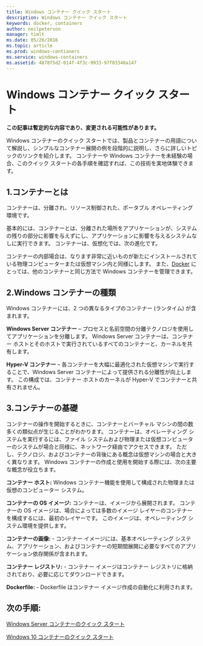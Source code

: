 ```yaml
---
title: Windows コンテナー クイック スタート
description: Windows コンテナー クイック スタート
keywords: docker, containers
author: neilpeterson
manager: timlt
ms.date: 05/26/2016
ms.topic: article
ms.prod: windows-contianers
ms.service: windows-containers
ms.assetid: 4878f5d2-014f-4f3c-9933-97f03348a147
---
```


# Windows コンテナー クイック スタート

**この記事は暫定的な内容であり、変更される可能性があります。** 

Windows コンテナーのクイック スタートでは、製品とコンテナーの用語について解説し、シンプルなコンテナー展開の例を段階的に説明し、さらに詳しいトピックのリンクを紹介します。 コンテナーや Windows コンテナーを未経験の場合、このクイック スタートの各手順を確認すれば、この技術を実地体験できます。

## 1.コンテナーとは

コンテナーは、分離され、リソース制御された、ポータブル オペレーティング環境です。

基本的には、コンテナーとは、分離された場所をアプリケーションが、システムの残りの部分に影響を与えずにし、アプリケーションに影響を与えるシステムなしに実行できます。 コンテナーは、仮想化では、次の進化です。

コンテナーの内部場合は、なります非常に近いものが新たにインストールされている物理コンピューターまたは仮想マシン内と同様にします。 また、[Docker](https://www.docker.com/) にとっては、他のコンテナーと同じ方法で Windows コンテナーを管理できます。

## 2.Windows コンテナーの種類

Windows コンテナーには、2 つの異なるタイプのコンテナー (ランタイム) が含まれます。

**Windows Server コンテナー** – プロセスと名前空間の分離テクノロジを使用してアプリケーションを分離します。 Windows Server コンテナーは、コンテナー ホストとそのホストで実行されているすべてのコンテナーと、カーネルを共有します。

**Hyper-V コンテナー** – 各コンテナーを大幅に最適化された仮想マシンで実行することで、Windows Server コンテナーによって提供される分離性が向上します。 この構成では、コンテナー ホストのカーネルが Hyper-V でコンテナーと共有されません。

## 3.コンテナーの基礎

コンテナーの操作を開始するときに、コンテナーとバーチャル マシンの間の数多くの類似点が生じることがわかります。 コンテナーは、オペレーティング システムを実行するには、ファイル システムおよび物理または仮想コンピューターのシステムが場合と同様に、ネットワーク経由でアクセスできます。 ただし、テクノロジ、およびコンテナーの背後にある概念は仮想マシンの場合と大きく異なります。 Windows コンテナーの作成と使用を開始する際には、次の主要な概念が役立ちます。 

**コンテナー ホスト:** Windows コンテナー機能を使用して構成された物理または仮想のコンピューター システム。

**コンテナーの OS イメージ:** コンテナーは、イメージから展開されます。 コンテナーの OS イメージは、場合によっては多数のイメージ レイヤーのコンテナーを構成するには、最初のレイヤーです。 このイメージは、オペレーティング システム環境を提供します。

**コンテナーの画像:** - コンテナー イメージには、基本オペレーティング システム、アプリケーション、およびコンテナーの短期間展開に必要なすべてのアプリケーション依存関係が含まれます。 

**コンテナー レジストリ:** - コンテナー イメージはコンテナー レジストリに格納されており、必要に応じてダウンロードできます。 

**Dockerfile:** - Dockerfile はコンテナー イメージ作成の自動化に利用されます。

## 次の手順:

[Windows Server コンテナーのクイック スタート](./quick_start_windows_server.md)  

[Windows 10 コンテナーのクイック スタート](./quick_start_windows_10.md)



<!--HONumber=May16_HO4-->



